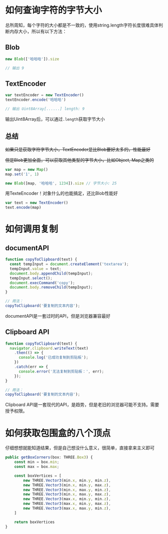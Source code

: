 # 如何查询字符的字节大小

总所周知，每个字符的大小都是不一致的，使用string.length字符长度很难具体判断内存大小，所以有以下方法：

## Blob
```js
new Blob(['哈哈哈']).size

// 输出 9
```

## TextEncoder

```js
var textEncoder = new TextEncoder()
textEncoder.encode('哈哈哈')

// 输出 Uint8Array[......] length: 9
```

输出Uint8Array后，可以通过`.length`获取字节大小

## 总结

~~如果只是获取字符字节大小，TextEncoder是比Blob要好太多的，性能最好~~

~~但是Blob更加全面，可以获取其他类型的字节大小，比如Object, Map之类的~~
```js
var map = new Map()
map.set('1', 1)

new Blob([map, '哈哈哈', 1234]).size // 字节大小: 25
```

用TexteEncoder！对象什么的也能搞定，还比Blob性能好
```js
var text = new TextEncoder()
text.encode(map)
```

# 如何调用复制

## documentAPI

```js
function copyToClipboard(text) {
  const tempInput = document.createElement('textarea');
  tempInput.value = text;
  document.body.appendChild(tempInput);
  tempInput.select();
  document.execCommand('copy');
  document.body.removeChild(tempInput);
}

// 用法：
copyToClipboard('要复制的文本内容');
```
documentAPI是一套过时的API，但是浏览器兼容最好

## Clipboard API
```js
function copyToClipboard(text) {
  navigator.clipboard.writeText(text)
    .then(() => {
      console.log('已成功复制到剪贴板');
    })
    .catch(err => {
      console.error('无法复制到剪贴板：', err);
    });
}

// 用法：
copyToClipboard('要复制的文本内容');
```

Clipboard API是一套现代的API，是趋势，但是老旧的浏览器可能不支持。需要授予权限。

# 如何获取包围盒的八个顶点

仔细想想就能知道结果，但是自己想没什么意义，很简单，直接拿来主义即可
```ts
public getBoxCorners(box: THREE.Box3) {
    const min = box.min;
    const max = box.max;

    const boxVertices = [
        new THREE.Vector3(min.x, min.y, min.z),
        new THREE.Vector3(min.x, min.y, max.z),
        new THREE.Vector3(min.x, max.y, min.z),
        new THREE.Vector3(min.x, max.y, max.z),
        new THREE.Vector3(max.x, min.y, min.z),
        new THREE.Vector3(max.x, min.y, max.z),
        new THREE.Vector3(max.x, max.y, min.z),
    ]

    return boxVertices
}
```